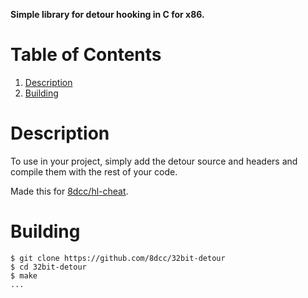 **Simple library for detour hooking in C for x86.**


# Table of Contents

1.  [Description](#orgc7fd500)
2.  [Building](#org0741475)


<a id="orgc7fd500"></a>

# Description

To use in your project, simply add the detour source and headers and compile them with the rest of your code.

Made this for [8dcc/hl-cheat](https://github.com/8dcc/hl-cheat).


<a id="org0741475"></a>

# Building

    $ git clone https://github.com/8dcc/32bit-detour
    $ cd 32bit-detour
    $ make
    ...

